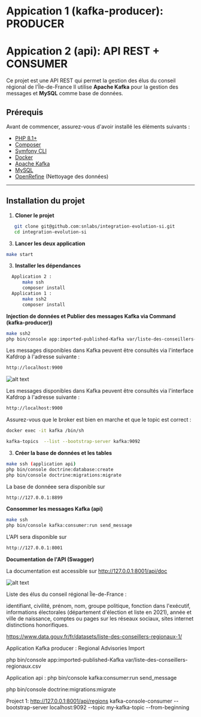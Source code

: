 # Appication 1 (kafka-producer): PRODUCER 
# Appication 2 (api):  API REST + CONSUMER

Ce projet est une API REST qui permet la gestion des élus du conseil régional de l'Île-de-France 
Il utilise **Apache Kafka** pour la gestion des messages et **MySQL** comme base de données.  

## Prérequis

Avant de commencer, assurez-vous d'avoir installé les éléments suivants :

- [PHP 8.1+](https://www.php.net/downloads.php)
- [Composer](https://getcomposer.org/)
- [Symfony CLI](https://symfony.com/download)
- [Docker](https://www.docker.com/)
- [Apache Kafka](https://kafka.apache.org/)
- [MySQL](https://dev.mysql.com/downloads/)
- [OpenRefine](https://openrefine.orgdownload/) (Nettoyage des données)

---

## Installation du projet


1. **Cloner le projet**  
```bash
   git clone git@github.com:snlabs/integration-evolution-si.git
   cd integration-evolution-si
```
3. **Lancer les  deux application** 
```bash   
make start
```
3. **Installer les dépendances**     
  ```bash
    Application 2 :
        make ssh
        composer install
    Application 1 : 
        make ssh2 
        composer install    
```

**Injection de données et Publier des messages Kafka via  Command (kafka-producer))** 

```bash
make ssh2 
php bin/console app:imported-published-Kafka var/liste-des-conseillers-regionaux.csv
```
Les messages disponibles dans Kafka peuvent être consultés via l'interface Kafdrop à l'adresse suivante : 

```bash
http://localhost:9900
```
![alt text](https://github.com/snlabs/integration-evolution-si/tree/main/kafka-producer/kafka-message.png?raw=true)

Les messages disponibles dans Kafka peuvent être consultés via l'interface Kafdrop à l'adresse suivante :
```bash
http://localhost:9900
```

Assurez-vous que le broker est bien en marche et que le topic est correct :

```bash
docker exec -it kafka /bin/sh

kafka-topics  --list --bootstrap-server kafka:9092
```

3. **Créer la base de données et les tables**     
```bash
make ssh (application api)
php bin/console doctrine:database:create
php bin/console doctrine:migrations:migrate  
```
La base de donnéee sera disponible sur 
```bash
http://127.0.0.1:8899
```

**Consommer les messages Kafka (api)**

```bash
make ssh
php bin/console kafka:consumer:run send_message
```

L'API sera disponible sur 
```bash
http://127.0.0.1:8001
```

**Documentation de l'API (Swagger)** 

La documentation est accessible sur 
http://127.0.0.1:8001/api/doc

![alt text](https://github.com/snlabs/integration-evolution-si/tree/main/api/api-doc.png?raw=true)







Liste des élus du conseil régional Île-de-France :

identifiant,
civilité, prénom, nom,
groupe politique,
fonction dans l'exécutif,
informations électorales (département d'élection et liste en 2021),
année et ville de naissance,
comptes ou pages sur les réseaux sociaux, sites internet
distinctions honorifiques.

https://www.data.gouv.fr/fr/datasets/liste-des-conseillers-regionaux-1/

Application Kafka producer : Regional Advisories Import

php bin/console app:imported-published-Kafka var/liste-des-conseillers-regionaux.csv

Application api : 
php bin/console kafka:consumer:run send_message

php bin/console doctrine:migrations:migrate

Project 1: http://127.0.0.1:8001/api/regions
 kafka-console-consumer  --bootstrap-server localhost:9092 --topic my-kafka-topic --from-beginning

